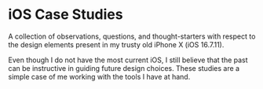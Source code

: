 # iOS Case Studies

A collection of observations, questions, and thought-starters with respect to the design elements present in my trusty old iPhone X (iOS 16.7.11).

Even though I do not have the most current iOS, I still believe that the past can be instructive in guiding future design choices. These studies are a simple case of me working with the tools I have at hand.
